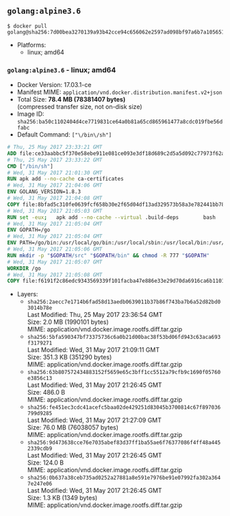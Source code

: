 ## `golang:alpine3.6`

```console
$ docker pull golang@sha256:7d00bea3270139a93b42cce94c656062e2597ad098bf97a6b7a105651c31a7d4
```

-	Platforms:
	-	linux; amd64

### `golang:alpine3.6` - linux; amd64

-	Docker Version: 17.03.1-ce
-	Manifest MIME: `application/vnd.docker.distribution.manifest.v2+json`
-	Total Size: **78.4 MB (78381407 bytes)**  
	(compressed transfer size, not on-disk size)
-	Image ID: `sha256:ba50c1102404d4ce7719831ce64a0b81a65cd865961477a8cdc019fbe56dfabc`
-	Default Command: `["\/bin\/sh"]`

```dockerfile
# Thu, 25 May 2017 23:33:21 GMT
ADD file:ce33aabbc5f370e58ebe911e081ce093e3df18d689c2d5a5d092c77973f62a54 in / 
# Thu, 25 May 2017 23:33:22 GMT
CMD ["/bin/sh"]
# Wed, 31 May 2017 21:01:30 GMT
RUN apk add --no-cache ca-certificates
# Wed, 31 May 2017 21:04:06 GMT
ENV GOLANG_VERSION=1.8.3
# Wed, 31 May 2017 21:04:08 GMT
COPY file:8bfad5c310fe0639fcf658b30e2f65d04df13ad329573b58a3e782441bb7839c in /go-alpine-patches/ 
# Wed, 31 May 2017 21:05:03 GMT
RUN set -eux; 	apk add --no-cache --virtual .build-deps 		bash 		gcc 		musl-dev 		openssl 		go 	; 	export 		GOROOT_BOOTSTRAP="$(go env GOROOT)" 		GOOS="$(go env GOOS)" 		GOARCH="$(go env GOARCH)" 		GO386="$(go env GO386)" 		GOARM="$(go env GOARM)" 		GOHOSTOS="$(go env GOHOSTOS)" 		GOHOSTARCH="$(go env GOHOSTARCH)" 	; 		wget -O go.tgz "https://golang.org/dl/go$GOLANG_VERSION.src.tar.gz"; 	echo '5f5dea2447e7dcfdc50fa6b94c512e58bfba5673c039259fd843f68829d99fa6 *go.tgz' | sha256sum -c -; 	tar -C /usr/local -xzf go.tgz; 	rm go.tgz; 		cd /usr/local/go/src; 	for p in /go-alpine-patches/*.patch; do 		[ -f "$p" ] || continue; 		patch -p2 -i "$p"; 	done; 	./make.bash; 		rm -rf /go-alpine-patches; 	apk del .build-deps; 		export PATH="/usr/local/go/bin:$PATH"; 	go version
# Wed, 31 May 2017 21:05:04 GMT
ENV GOPATH=/go
# Wed, 31 May 2017 21:05:04 GMT
ENV PATH=/go/bin:/usr/local/go/bin:/usr/local/sbin:/usr/local/bin:/usr/sbin:/usr/bin:/sbin:/bin
# Wed, 31 May 2017 21:05:06 GMT
RUN mkdir -p "$GOPATH/src" "$GOPATH/bin" && chmod -R 777 "$GOPATH"
# Wed, 31 May 2017 21:05:07 GMT
WORKDIR /go
# Wed, 31 May 2017 21:05:08 GMT
COPY file:f6191f2c86edc9343569339f101facba47e886e33e29d70da6916ca6b1101a53 in /usr/local/bin/ 
```

-	Layers:
	-	`sha256:2aecc7e1714b6fad58d13aedb0639011b37b86f743ba7b6a52d82bd03014b78e`  
		Last Modified: Thu, 25 May 2017 23:36:54 GMT  
		Size: 2.0 MB (1990101 bytes)  
		MIME: application/vnd.docker.image.rootfs.diff.tar.gzip
	-	`sha256:5bfa590347bf73375736c6a0b21d00bac38f53bd06fd943c63aca693f3179271`  
		Last Modified: Wed, 31 May 2017 21:09:11 GMT  
		Size: 351.3 KB (351290 bytes)  
		MIME: application/vnd.docker.image.rootfs.diff.tar.gzip
	-	`sha256:63b807572434883152f5659e65c3bff1cc5512a79cfb9c1690f05760e3856c13`  
		Last Modified: Wed, 31 May 2017 21:26:45 GMT  
		Size: 486.0 B  
		MIME: application/vnd.docker.image.rootfs.diff.tar.gzip
	-	`sha256:fe451ec3cdc41acefc5baa02de429251d83045b3700814c67f897036799d9285`  
		Last Modified: Wed, 31 May 2017 21:27:09 GMT  
		Size: 76.0 MB (76038057 bytes)  
		MIME: application/vnd.docker.image.rootfs.diff.tar.gzip
	-	`sha256:9d473638cce76e7035abef83d37ff1ba55ae6f76377086f4ff48a4452339cdb9`  
		Last Modified: Wed, 31 May 2017 21:26:45 GMT  
		Size: 124.0 B  
		MIME: application/vnd.docker.image.rootfs.diff.tar.gzip
	-	`sha256:0b637a38ceb735ad0252a27881a8e591e7976be91e07992fa302a3647e247e06`  
		Last Modified: Wed, 31 May 2017 21:26:45 GMT  
		Size: 1.3 KB (1349 bytes)  
		MIME: application/vnd.docker.image.rootfs.diff.tar.gzip
